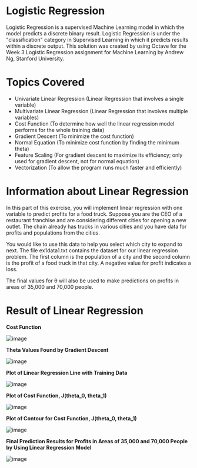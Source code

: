 # Logistic Regression
Logistic Regression is a supervised Machine Learning model in which the model predicts a discrete binary result. Logistic Regression is under the "classification" category in Supervised Learning in which it predicts results within a discrete output. This solution was created by using Octave for the Week 3 Logistic Regression assignment for Machine Learning by Andrew Ng, Stanford University. 

# Topics Covered 



- Univariate Linear Regression (Linear Regression that involves a single variable)
- Multivariate Linear Regression (Linear Regression that involves multiple variables)
- Cost Function (To determine how well the linear regression model performs for the whole training data)
- Gradient Descent (To minimize the cost function)
- Normal Equation (To minimize cost function by finding the minimum theta)
- Feature Scaling (For gradient descent to maximize its efficiency; only used for gradient descent, not for normal equation)
- Vectorization (To allow the program runs much faster and efficiently)

# Information about Linear Regression 
In this part of this exercise, you will implement linear regression with one variable to predict profits for a food truck. Suppose you are the CEO of a restaurant franchise and are considering different cities for opening a new outlet. The chain already has trucks in various cities and you have data for profits and populations from the cities.

You would like to use this data to help you select which city to expand to next. The file ex1data1.txt contains the dataset for our linear regression problem. The first column is the population of a city and the second column is the profit of a food truck in that city. A negative value for profit indicates a loss.

The final values for θ will also be used to make predictions on profits in areas of 35,000 and 70,000 people.

# Result of Linear Regression
**Cost Function**
 
![image](https://user-images.githubusercontent.com/95561298/183005257-cc44c8c3-adac-4e72-a609-d842d04c4390.png)

**Theta Values Found by Gradient Descent**

![image](https://user-images.githubusercontent.com/95561298/183005485-015bdbdf-fadc-494a-bddb-344dc3d41fbc.png)

**Plot of Linear Regression Line with Training Data**

![image](https://user-images.githubusercontent.com/95561298/183005140-ac413fe8-994d-4e0d-a621-98293a4d3671.png)

**Plot of Cost Function, J(theta_0, theta_1)**

![image](https://user-images.githubusercontent.com/95561298/183005176-ec3f1d6f-941b-4aab-b765-d8668d6593c9.png)

**Plot of Contour for Cost Function, J(theta_0, theta_1)**

![image](https://user-images.githubusercontent.com/95561298/183005186-7e140995-a29b-4fdf-b206-078719a4accb.png)

**Final Prediction Results for Profits in Areas of 35,000 and 70,000 People by Using Linear Regression Model**

![image](https://user-images.githubusercontent.com/95561298/183005547-defa94c1-6500-4f9e-8764-becc1d19427e.png)

